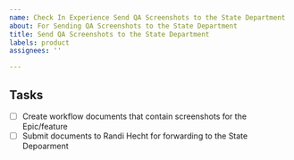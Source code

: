 ```yaml
---
name: Check In Experience Send QA Screenshots to the State Department
about: For Sending QA Screenshots to the State Department
title: Send QA Screenshots to the State Department
labels: product
assignees: ''

---
```


## Tasks
- [ ] Create workflow documents that contain screenshots for the Epic/feature
- [ ] Submit documents to Randi Hecht for forwarding to the State Depoarment

